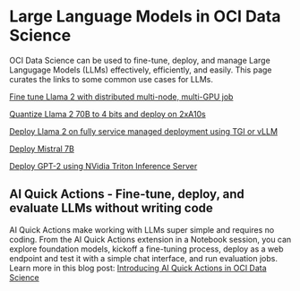 # Large Language Models in OCI Data Science

OCI Data Science can be used to fine-tune, deploy, and manage Large Langugage Models (LLMs) effectively, efficiently, and easily.
This page curates the links to some common use cases for LLMs.

[Fine tune Llama 2 with distributed multi-node, multi-GPU job](https://github.com/oracle-samples/oci-data-science-ai-samples/tree/main/distributed_training/llama2)

[Quantize Llama 2 70B to 4 bits and deploy on 2xA10s](https://github.com/oracle-samples/oci-data-science-ai-samples/tree/main/LLM/Quantization)

[Deploy Llama 2 on fully service managed deployment using TGI or vLLM](https://github.com/oracle-samples/oci-data-science-ai-samples/tree/master/model-deployment/containers/llama2)

[Deploy Mistral 7B](https://github.com/oracle-samples/oci-data-science-ai-samples/tree/main/model-deployment/containers/llm/mistral)

[Deploy GPT-2 using NVidia Triton Inference Server](https://github.com/oracle-samples/oci-data-science-ai-samples/blob/main/model-deployment/containers/Triton/gpt2_ensemble/Deploy_GPT2_Ensemble.md)

## AI Quick Actions - Fine-tune, deploy, and evaluate LLMs without writing code
AI Quick Actions make working with LLMs super simple and requires no coding. From the AI Quick Actions extension in a Notebook session, you can explore foundation models, kickoff a fine-tuning process, deploy as a web endpoint and test it with a simple chat interface, and run evaluation jobs.
Learn more in this blog post:
[Introducing AI Quick Actions in OCI Data Science](https://blogs.oracle.com/ai-and-datascience/post/ai-quick-actions-in-oci-data-science)
